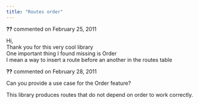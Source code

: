 ```yaml
---
title: "Routes order"
---
```

<div id="comment-572361" class="discussion-comment op">
   <div class="discussion-header"><b>??</b> commented on 
      <time datetime="2011-02-25T14:19:31.007-08:00" title="2011-02-25T14:19:31.007-08:00">February 25, 2011</time>
   </div>
   <div class="discussion-message">
<p>Hi,<br>
Thank you for this very cool library<br>
One important thing I found missing is Order<br>
I mean a way to insert a route before an another in the routes table</p>
</div>
</div>
<div id="comment-573281" class="discussion-comment">
   <div class="discussion-header"><b>??</b> commented on 
      <time datetime="2011-02-28T07:15:22.42-08:00" title="2011-02-28T07:15:22.42-08:00">February 28, 2011</time>
   </div>
   <div class="discussion-message"><p>Can you provide a use case for the Order feature?</p>
<p>This library produces routes that do not depend on order to work correctly.</p></div>
</div>
